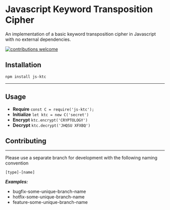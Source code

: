 # Javascript Keyword Transposition Cipher

An implementation of a basic keyword transposition cipher in Javascript with no external dependencies.

[![contributions welcome](https://img.shields.io/badge/contributions-welcome-brightgreen.svg?style=flat)](https://github.com/dwyl/esta/issues)

## Installation

`npm install js-ktc`

---

## Usage

- **Require** `const C = require('js-ktc');`
- **Initialize** `let ktc = new C('secret')`
- **Encrypt** `ktc.encrypt('CRYPTOLOGY')`
- **Decrypt** `ktc.decrypt('JHQSU XFXBQ')`

## Contributing

---

Please use a separate branch for development with the following naming convention

`[type]-[name]`

***Examples:***

- bugfix-some-unique-branch-name
- hotfix-some-unique-branch-name
- feature-some-unique-branch-name
